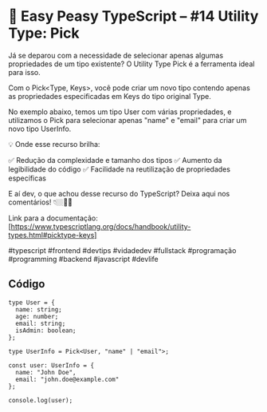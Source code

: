 # 🧠 Easy Peasy TypeScript – #14 Utility Type: Pick

Já se deparou com a necessidade de selecionar apenas algumas propriedades de um tipo existente? O Utility Type Pick é a ferramenta ideal para isso.

Com o Pick<Type, Keys>, você pode criar um novo tipo contendo apenas as propriedades especificadas em Keys do tipo original Type.

No exemplo abaixo, temos um tipo User com várias propriedades, e utilizamos o Pick para selecionar apenas "name" e "email" para criar um novo tipo UserInfo.

💡 Onde esse recurso brilha:

✅ Redução da complexidade e tamanho dos tipos
✅ Aumento da legibilidade do código
✅ Facilidade na reutilização de propriedades específicas

E aí dev, o que achou desse recurso do TypeScript? Deixa aqui nos comentários! 👇🏼💪🏼

Link para a documentação: [https://www.typescriptlang.org/docs/handbook/utility-types.html#picktype-keys]

#typescript #frontend #devtips #vidadedev #fullstack #programação #programming #backend #javascript #devlife

## Código
```
type User = {
  name: string;
  age: number;
  email: string;
  isAdmin: boolean;
};

type UserInfo = Pick<User, "name" | "email">;

const user: UserInfo = {
  name: "John Doe",
  email: "john.doe@example.com"
};

console.log(user);
```
